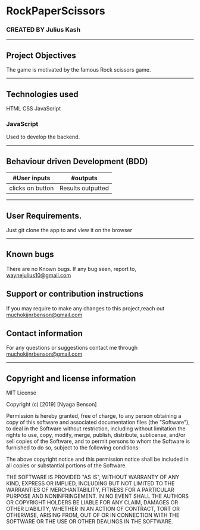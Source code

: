 # RockPaperScissors
### CREATED BY  Julius Kash

----------------------------------------------------------------------

## Project Objectives
The game is motivated by the famous Rock scissors game.

----------------------------------------------------------------------

## Technologies used
HTML
CSS
JavaScript
### JavaScript
Used to develop the backend.



-----------------------------------------------------------------------------

## Behaviour driven Development (BDD)
|#User inputs   |  #outputs |         
|---------------|-------------------|
| clicks on button                |Results outputted|

---------------------------------------------------------------------------------

## User Requirements.
Just git clone the app to and view it on the browser

---------------------------------------------------------------------

## Known bugs
There are no Known bugs. If any bug seen, report to, waynejulius10@gmail.com

## Support or contribution instructions
If you may require to make any changes to this project,reach out muchokijnrbenson@gmail.com


## Contact information
For any questions or suggestions contact me through muchokijnrbenson@gmail.com


-----------------------------------------------------------------------------
## Copyright and license information

MIT License

Copyright (c) [2019] [Nyaga Benson]

Permission is hereby granted, free of charge, to any person obtaining a copy
of this software and associated documentation files (the "Software"), to deal
in the Software without restriction, including without limitation the rights
to use, copy, modify, merge, publish, distribute, sublicense, and/or sell
copies of the Software, and to permit persons to whom the Software is
furnished to do so, subject to the following conditions:

The above copyright notice and this permission notice shall be included in all
copies or substantial portions of the Software.

THE SOFTWARE IS PROVIDED "AS IS", WITHOUT WARRANTY OF ANY KIND, EXPRESS OR
IMPLIED, INCLUDING BUT NOT LIMITED TO THE WARRANTIES OF MERCHANTABILITY,
FITNESS FOR A PARTICULAR PURPOSE AND NONINFRINGEMENT. IN NO EVENT SHALL THE
AUTHORS OR COPYRIGHT HOLDERS BE LIABLE FOR ANY CLAIM, DAMAGES OR OTHER
LIABILITY, WHETHER IN AN ACTION OF CONTRACT, TORT OR OTHERWISE, ARISING FROM,
OUT OF OR IN CONNECTION WITH THE SOFTWARE OR THE USE OR OTHER DEALINGS IN THE
SOFTWARE.
